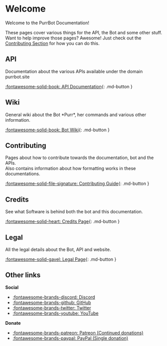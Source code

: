 # Welcome
Welcome to the PurrBot Documentation!

These pages cover various things for the API, the Bot and some other stuff.  
Want to help improve those pages? Awesome! Just check out the [Contributing Section](#contributing) for how you can do this.

## API
Documentation about the various APIs available under the domain purrbot.site

[:fontawesome-solid-book: API Documentation](/api){: .md-button }

## Wiki
General wiki about the Bot \*Purr*, her commands and various other information.

[:fontawesome-solid-book: Bot Wiki](/bot){: .md-button }

## Contributing
Pages about how to contribute towards the documentation, bot and the APIs.  
Also contains information about how formatting works in these documentations.

[:fontawesome-solid-file-signature: Contributing Guide](/contribute){: .md-button }

## Credits
See what Software is behind both the bot and this documentation.

[:fontawesome-solid-heart: Credits Page](/credits){: .md-button }

## Legal
All the legal details about the Bot, API and website.

[:fontawesome-solid-gavel: Legal Page](/legal){: .md-button }

## Other links
**Social**

- [:fontawesome-brands-discord: Discord](https://purrbot.site/discord)
- [:fontawesome-brands-github: GitHub](https://purrbot.site/github)
- [:fontawesome-brands-twitter: Twitter](https://purrbot.site/twitter)
- [:fontawesome-brands-youtube: YouTube](https://purrbot.site/youtube)

**Donate**

- [:fontawesome-brands-patreon: Patreon (Continued donations)](https://patreon.com/andre_601)
- [:fontawesome-brands-paypal: PayPal (Single donation)](https://purrbot.site/donate)
